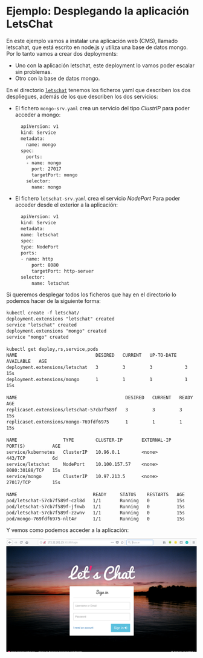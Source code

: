 # Ejemplo: Desplegando la aplicación LetsChat

En este ejemplo vamos a instalar una aplicación web (CMS), llamado letscahat, que está escrito en node.js y utiliza una base de datos mongo. Por lo tanto vamos a crear dos deployments:

* Uno con la aplicación letschat, este deployment lo vamos poder escalar sin problemas.
* Otro con la base de datos mongo.

En el directorio [`letschat`](https://github.com/josedom24/kubernetes/tree/master/ejemplos/letschat) tenemos los ficheros yaml que describen los dos despliegues, además de los que describen los dos servicios:

* El fichero `mongo-srv.yaml` crea un servicio del tipo *ClustrIP* para poder acceder a mongo:

        apiVersion: v1
        kind: Service
        metadata:
          name: mongo
        spec:
          ports:
          - name: mongo
            port: 27017
            targetPort: mongo
          selector:
            name: mongo

* El fichero `letschat-srv.yaml` crea el servicio *NodePort* Para poder acceder desde el exterior a la aplicación:

        apiVersion: v1
        kind: Service
        metadata:
        name: letschat
        spec:
        type: NodePort
        ports:
        - name: http
            port: 8080
            targetPort: http-server
        selector:
            name: letschat

Si queremos desplegar todos los ficheros que hay en el directorio lo podemos hacer de la siguiente forma:

    kubectl create -f letschat/
    deployment.extensions "letschat" created
    service "letschat" created
    deployment.extensions "mongo" created
    service "mongo" created
    
    kubectl get deploy,rs,service,pods
    NAME                             DESIRED   CURRENT   UP-TO-DATE   AVAILABLE   AGE
    deployment.extensions/letschat   3         3         3            3           15s
    deployment.extensions/mongo      1         1         1            1           15s

    NAME                                        DESIRED   CURRENT   READY     AGE
    replicaset.extensions/letschat-57cb7f589f   3         3         3         15s
    replicaset.extensions/mongo-769fdf6975      1         1         1         15s

    NAME                 TYPE        CLUSTER-IP       EXTERNAL-IP   PORT(S)          AGE
    service/kubernetes   ClusterIP   10.96.0.1        <none>        443/TCP          6d
    service/letschat     NodePort    10.100.157.57    <none>        8080:30188/TCP   15s
    service/mongo        ClusterIP   10.97.213.5      <none>        27017/TCP        15s

    NAME                            READY     STATUS    RESTARTS   AGE
    pod/letschat-57cb7f589f-czl8d   1/1       Running   0          15s
    pod/letschat-57cb7f589f-jfnwb   1/1       Running   0          15s
    pod/letschat-57cb7f589f-zzwnv   1/1       Running   0          15s
    pod/mongo-769fdf6975-nlt4r      1/1       Running   0          15s

Y vemos como podemos acceder a la aplicación:

![letschat](img/letschat.png)